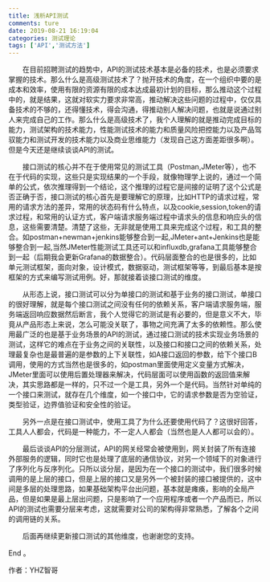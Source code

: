 ```yaml
---
title: 浅析API测试
comments: ture
date: 2019-08-21 16:19:04
categories: 测试理论
tags: ['API','测试方法']
---
```



&emsp;&emsp;在目前招聘测试的趋势中，API的测试技术基本是必备的技术，也是必须要求掌握的技术。那么什么是高级测试技术了？抛开技术的角度，在一个组织中要的是成本和效率，使用有限的资源有限的成本达成最初计划的目标，那么推动这个过程中的，就是结果，这就对软实力要求非常高，推动解决这些问题的过程中，仅仅具备技术的不够的，还得懂技术，得会沟通，得推动别人解决问题，也就是说通过别人来完成自己的工作。那么什么是高级技术了，我个人理解的就是推动完成目标的能力，测试架构的技术能力，性能测试技术的能力和质量风险把控能力以及产品驾驭能力和测试开发的技术能力以及商业思维能力（发现自己这方面差距很多啊）。但是今天还是继续谈谈API的测试。

&emsp;&emsp;接口测试的核心并不在于使用常见的测试工具（Postman,JMeter等），也不在于代码的实现，这些只是实现结果的一个手段，就像物理学上说的，通过一个简单的公式，依次推理得到一个结论，这个推理的过程它是间接的证明了这个公式是否正确于否，接口测试的核心首先是要理解它的原理，比如HTTP的请求过程，常用的请求方法的差异，常用的状态码有什么特点，以及cookie,session,token的请求过程，和常用的认证方式，客户端请求服务端过程中请求头的信息和响应头的信息，这些需要清楚。清楚了这些，无非就是使用工具来完成这个过程，和工具的整合。如postman+newman+jenkins能够整合到一起,JMeter+ant+Jenkins也是能够整合到一起,当然JMeter性能测试工具还可以和influxdb,grafana工具能够整合到一起（后期我会更新Grafana的数据整合）。代码层面整合的也是很多的，比如单元测试框架，面向对象，设计模式，数据驱动，测试框架等等，到最后基本是按框架的方式来编写测试用例。好，那就接着谈接口测试的维度。

&emsp;&emsp;从形态上说，接口测试可以分为单接口的测试和基于业务的接口测试，单接口的很好理解，就是每个接口测试之间没有任何的依赖关系，客户端请求服务端，服务端返回响应数据然后断言，我个人觉得它的测试是有必要的，但是意义不大，毕竟从产品形态上来说，怎么可能没关联了，事物之间充满了太多的依赖性。那么使用最广泛的也是基于业务场景的API的测试，通过接口测试的技术实现业务场景的测试，这样它的难点在于业务之间的关联性，以及接口和接口之间的依赖关系，处理最复杂也是最普遍的是参数的上下关联性，如A接口返回的参数，给下个接口B调用，使用的方式当然也是很多的，如postman里面使用定义变量方式解决，JMeter里面可以使用后置处理器来解决，代码层面可以使用函数的返回值来解决，其实思路都是一样的，只不过一个是工具，另外一个是代码。当然针对单纯的一个接口来测试，就存在几个维度，如一个接口中，它的请求参数是否为空验证，类型验证，边界值验证和安全性的验证。

&emsp;&emsp;另外一点是在接口测试中，使用工具了为什么还要使用代码了？这很好回答，工具人人都会，代码是一种能力，不一定人人都会（当然也是人人都可以会的）。

&emsp;&emsp;最后谈谈API的分层测试，API的网关经常会被使用到，网关封装了所有连接外部服务的逻辑，同时它也是处理了底层的通信协议，对另一个领域下的对象进行了序列化与反序列化。只所以谈分层，是因为在一个接口的测试中，我们很多时候调用的是上层的接口，但是上层的接口又是另外一个被封装的接口被提供的，这中间是多层的处理思路，如果基础架构平台出问题，基本就是瘫痪，影响的全局产品，但是如果是最上层出问题，只是影响了一个应用程序或者一个产品而已，所以API的测试也需要分层来考虑，这就需要对公司的架构得非常熟悉，了解各个之间的调用链的关系。

&emsp;&emsp;后面再继续更新接口测试的其他维度，也谢谢您的支持。


End 。


作者：YHZ智哥
